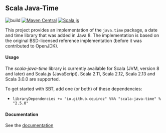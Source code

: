 
## Scala Java-Time

![build](https://github.com/cquiroz/scala-java-time/workflows/build/badge.svg)
[![Maven Central](https://img.shields.io/maven-central/v/io.github.cquiroz/scala-java-time_2.11.svg)](https://maven-badges.herokuapp.com/maven-central/io.github.cquiroz/scala-java-time_2.11)
[![Scala.js](https://www.scala-js.org/assets/badges/scalajs-1.0.0.svg)](https://www.scala-js.org/)

This project provides an implementation of the `java.time` package, a date and time library that was added in Java 8.
The implementation is based on the original BSD-licensed reference implementation (before it was contributed to OpenJDK).

#### Usage

The *scala-java-time* library is currently available for Scala (JVM, version 8 and later) and Scala.js (JavaScript).
Scala 2.11, Scala 2.12, Scala 2.13 and Scala 3.0.0 are supported.

To get started with SBT, add one (or both) of these dependencies:

- `libraryDependencies += "io.github.cquiroz" %%% "scala-java-time" % "2.5.0"`


#### Documentation

See the [documentation](http://cquiroz.github.io/scala-java-time/)

